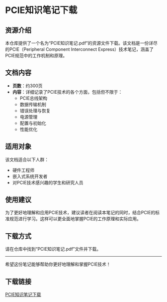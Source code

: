 # PCIE知识笔记下载

## 资源介绍

本仓库提供了一个名为“PCIE知识笔记.pdf”的资源文件下载。该文档是一份详尽的PCIE（Peripheral Component Interconnect Express）技术笔记，涵盖了PCIE规范中的工作机制和原理。

## 文档内容

- **页数**：约300页
- **内容**：详细记录了PCIE技术的各个方面，包括但不限于：
  - PCIE总线架构
  - 数据传输机制
  - 错误处理与恢复
  - 电源管理
  - 配置与初始化
  - 性能优化

## 适用对象

该文档适合以下人群：
- 硬件工程师
- 嵌入式系统开发者
- 对PCIE技术感兴趣的学生和研究人员

## 使用建议

为了更好地理解和应用PCIE技术，建议读者在阅读本笔记的同时，结合PCIE的标准规范进行学习。这样可以更全面地掌握PCIE的工作原理和实际应用。

## 下载方式

请在仓库中找到“PCIE知识笔记.pdf”文件并下载。

---

希望这份笔记能够帮助你更好地理解和掌握PCIE技术！

## 下载链接

[PCIE知识笔记下载](https://pan.quark.cn/s/1e709d173659)